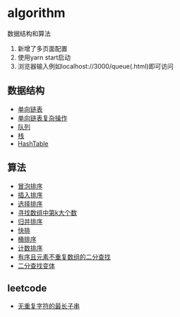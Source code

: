 # algorithm
数据结构和算法

1. 新增了多页面配置
2. 使用yarn start启动
3. 浏览器输入例如localhost://3000/queue(.html)即可访问

## 数据结构
- [单向链表](https://github.com/XuZhongqiang/algorithm/blob/master/src/DataStructure/01_single-linked-list/index.js)
- [单向链表复杂操作](https://github.com/XuZhongqiang/algorithm/blob/master/src/DataStructure/_02single-linked-list/index.js)
- [队列](https://github.com/XuZhongqiang/algorithm/blob/master/src/DataStructure/03_queue/queue.js)
- [栈](https://github.com/XuZhongqiang/algorithm/blob/master/src/DataStructure/04_stack/stack.js)
- [HashTable](https://github.com/XuZhongqiang/algorithm/blob/master/src/DataStructure/05_hash-table/index.js)

## 算法
- [冒泡排序](https://github.com/XuZhongqiang/algorithm/blob/master/src/Algorithm/01-sort/bubble-sort.js)
- [插入排序](https://github.com/XuZhongqiang/algorithm/blob/master/src/Algorithm/01-sort/insertion-sort.js)
- [选择排序](https://github.com/XuZhongqiang/algorithm/blob/master/src/Algorithm/01-sort/selection-sort.js)
- [寻找数组中第k大个数](https://github.com/XuZhongqiang/algorithm/blob/master/src/Algorithm/02-sort/KthNum.js)
- [归并排序](https://github.com/XuZhongqiang/algorithm/blob/master/src/Algorithm/02-sort/merge-sort.js)
- [快排](https://github.com/XuZhongqiang/algorithm/blob/master/src/Algorithm/02-sort/quick-sort.js)
- [桶排序](https://github.com/XuZhongqiang/algorithm/blob/master/src/Algorithm/03-sort/bucket-sort.js)
- [计数排序](https://github.com/XuZhongqiang/algorithm/blob/master/src/Algorithm/03-sort/counting-sort.js)
- [有序且元素不重复数组的二分查找](https://github.com/XuZhongqiang/algorithm/blob/master/src/Algorithm/easy-binary-find/index.js)
- [二分查找变体](https://github.com/XuZhongqiang/algorithm/blob/master/src/Algorithm/05-binary-find/index.js)

## leetcode
- [无重复字符的最长子串](https://github.com/XuZhongqiang/algorithm/blob/master/src/Algorithm/06-%E6%97%A0%E9%87%8D%E5%A4%8D%E5%AD%97%E7%AC%A6%E7%9A%84%E6%9C%80%E9%95%BF%E5%AD%90%E4%B8%B2/lengthOfLongestSubstring.md)
